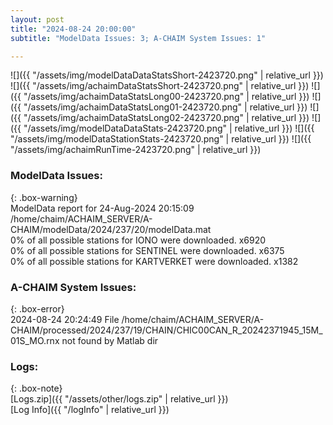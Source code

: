 ```yaml
---
layout: post
title: "2024-08-24 20:00:00"
subtitle: "ModelData Issues: 3; A-CHAIM System Issues: 1"

---
```


![]({{ "/assets/img/modelDataDataStatsShort-2423720.png" | relative_url }})
![]({{ "/assets/img/achaimDataStatsShort-2423720.png" | relative_url }})
![]({{ "/assets/img/achaimDataStatsLong00-2423720.png" | relative_url }})
![]({{ "/assets/img/achaimDataStatsLong01-2423720.png" | relative_url }})
![]({{ "/assets/img/achaimDataStatsLong02-2423720.png" | relative_url }})
![]({{ "/assets/img/modelDataDataStats-2423720.png" | relative_url }})
![]({{ "/assets/img/modelDataStationStats-2423720.png" | relative_url }})
![]({{ "/assets/img/achaimRunTime-2423720.png" | relative_url }})


### ModelData Issues:  
  
{: .box-warning}  
 ModelData report for 24-Aug-2024 20:15:09   
 /home/chaim/ACHAIM_SERVER/A-CHAIM/modelData/2024/237/20/modelData.mat   
 0% of all possible stations for IONO were downloaded. x6920   
 0% of all possible stations for SENTINEL were downloaded. x6375   
 0% of all possible stations for KARTVERKET were downloaded. x1382   
  
### A-CHAIM System Issues:  
  
{: .box-error}  
2024-08-24 20:24:49 File /home/chaim/ACHAIM_SERVER/A-CHAIM/processed/2024/237/19/CHAIN/CHIC00CAN_R_20242371945_15M_01S_MO.rnx not found by Matlab dir  

### Logs:  
  
{: .box-note}  
[Logs.zip]({{ "/assets/other/logs.zip" | relative_url }})  
[Log Info]({{ "/logInfo" | relative_url }})  
